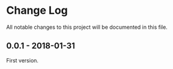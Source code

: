 # Change Log
All notable changes to this project will be documented in this file.

## 0.0.1 - 2018-01-31
First version.
